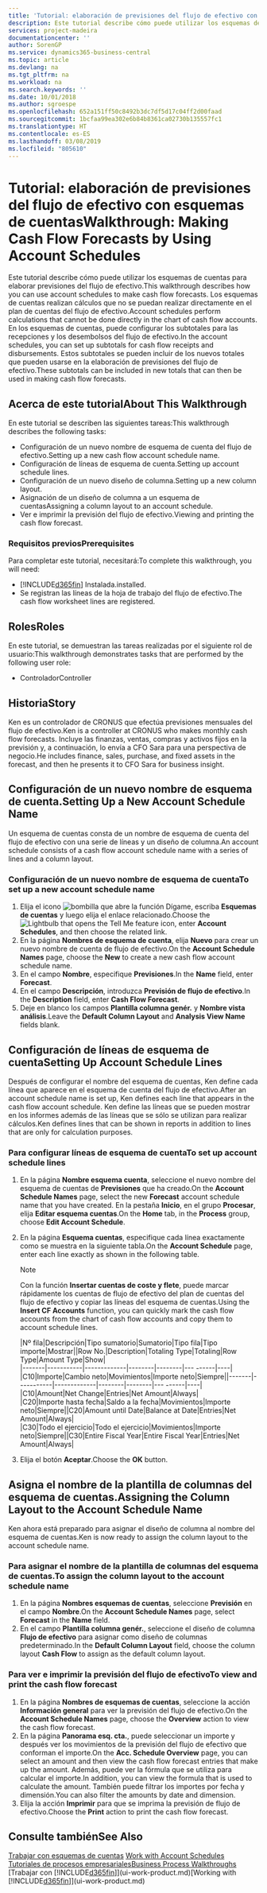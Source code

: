 ```yaml
---
title: 'Tutorial: elaboración de previsiones del flujo de efectivo con esquemas de cuentas | Documentos de Microsoft'
description: Este tutorial describe cómo puede utilizar los esquemas de cuentas para elaborar previsiones del flujo de efectivo. Los esquemas de cuentas realizan cálculos que no se puedan realizar directamente en el plan de cuentas del flujo de efectivo. En los esquemas de cuentas, puede configurar los subtotales para las recepciones y los desembolsos del flujo de efectivo. Estos subtotales se pueden incluir de los nuevos totales que pueden usarse en la elaboración de previsiones del flujo de efectivo.
services: project-madeira
documentationcenter: ''
author: SorenGP
ms.service: dynamics365-business-central
ms.topic: article
ms.devlang: na
ms.tgt_pltfrm: na
ms.workload: na
ms.search.keywords: ''
ms.date: 10/01/2018
ms.author: sgroespe
ms.openlocfilehash: 652a151ff50c8492b3dc7df5d17c04ff2d00faad
ms.sourcegitcommit: 1bcfaa99ea302e6b84b8361ca02730b135557fc1
ms.translationtype: HT
ms.contentlocale: es-ES
ms.lasthandoff: 03/08/2019
ms.locfileid: "805610"
---
```

# <a name="walkthrough-making-cash-flow-forecasts-by-using-account-schedules"></a><span data-ttu-id="5370c-106">Tutorial: elaboración de previsiones del flujo de efectivo con esquemas de cuentas</span><span class="sxs-lookup"><span data-stu-id="5370c-106">Walkthrough: Making Cash Flow Forecasts by Using Account Schedules</span></span>
<span data-ttu-id="5370c-107">Este tutorial describe cómo puede utilizar los esquemas de cuentas para elaborar previsiones del flujo de efectivo.</span><span class="sxs-lookup"><span data-stu-id="5370c-107">This walkthrough describes how you can use account schedules to make cash flow forecasts.</span></span> <span data-ttu-id="5370c-108">Los esquemas de cuentas realizan cálculos que no se puedan realizar directamente en el plan de cuentas del flujo de efectivo.</span><span class="sxs-lookup"><span data-stu-id="5370c-108">Account schedules perform calculations that cannot be done directly in the chart of cash flow accounts.</span></span> <span data-ttu-id="5370c-109">En los esquemas de cuentas, puede configurar los subtotales para las recepciones y los desembolsos del flujo de efectivo.</span><span class="sxs-lookup"><span data-stu-id="5370c-109">In the account schedules, you can set up subtotals for cash flow receipts and disbursements.</span></span> <span data-ttu-id="5370c-110">Estos subtotales se pueden incluir de los nuevos totales que pueden usarse en la elaboración de previsiones del flujo de efectivo.</span><span class="sxs-lookup"><span data-stu-id="5370c-110">These subtotals can be included in new totals that can then be used in making cash flow forecasts.</span></span>  

## <a name="about-this-walkthrough"></a><span data-ttu-id="5370c-111">Acerca de este tutorial</span><span class="sxs-lookup"><span data-stu-id="5370c-111">About This Walkthrough</span></span>  
<span data-ttu-id="5370c-112">En este tutorial se describen las siguientes tareas:</span><span class="sxs-lookup"><span data-stu-id="5370c-112">This walkthrough describes the following tasks:</span></span>  

- <span data-ttu-id="5370c-113">Configuración de un nuevo nombre de esquema de cuenta del flujo de efectivo.</span><span class="sxs-lookup"><span data-stu-id="5370c-113">Setting up a new cash flow account schedule name.</span></span>  
- <span data-ttu-id="5370c-114">Configuración de líneas de esquema de cuenta.</span><span class="sxs-lookup"><span data-stu-id="5370c-114">Setting up account schedule lines.</span></span>  
- <span data-ttu-id="5370c-115">Configuración de un nuevo diseño de columna.</span><span class="sxs-lookup"><span data-stu-id="5370c-115">Setting up a new column layout.</span></span>  
- <span data-ttu-id="5370c-116">Asignación de un diseño de columna a un esquema de cuentas</span><span class="sxs-lookup"><span data-stu-id="5370c-116">Assigning a column layout to an account schedule.</span></span>  
- <span data-ttu-id="5370c-117">Ver e imprimir la previsión del flujo de efectivo.</span><span class="sxs-lookup"><span data-stu-id="5370c-117">Viewing and printing the cash flow forecast.</span></span>  

### <a name="prerequisites"></a><span data-ttu-id="5370c-118">Requisitos previos</span><span class="sxs-lookup"><span data-stu-id="5370c-118">Prerequisites</span></span>  
<span data-ttu-id="5370c-119">Para completar este tutorial, necesitará:</span><span class="sxs-lookup"><span data-stu-id="5370c-119">To complete this walkthrough, you will need:</span></span>  

- [!INCLUDE[d365fin](includes/d365fin_md.md)] <span data-ttu-id="5370c-120">Instalada.</span><span class="sxs-lookup"><span data-stu-id="5370c-120">installed.</span></span>  
- <span data-ttu-id="5370c-121">Se registran las líneas de la hoja de trabajo del flujo de efectivo.</span><span class="sxs-lookup"><span data-stu-id="5370c-121">The cash flow worksheet lines are registered.</span></span>  

## <a name="roles"></a><span data-ttu-id="5370c-122">Roles</span><span class="sxs-lookup"><span data-stu-id="5370c-122">Roles</span></span>  
<span data-ttu-id="5370c-123">En este tutorial, se demuestran las tareas realizadas por el siguiente rol de usuario:</span><span class="sxs-lookup"><span data-stu-id="5370c-123">This walkthrough demonstrates tasks that are performed by the following user role:</span></span>  

- <span data-ttu-id="5370c-124">Controlador</span><span class="sxs-lookup"><span data-stu-id="5370c-124">Controller</span></span>  

## <a name="story"></a><span data-ttu-id="5370c-125">Historia</span><span class="sxs-lookup"><span data-stu-id="5370c-125">Story</span></span>  
<span data-ttu-id="5370c-126">Ken es un controlador de CRONUS que efectúa previsiones mensuales del flujo de efectivo.</span><span class="sxs-lookup"><span data-stu-id="5370c-126">Ken is a controller at CRONUS who makes monthly cash flow forecasts.</span></span> <span data-ttu-id="5370c-127">Incluye las finanzas, ventas, compras y activos fijos en la previsión y, a continuación, lo envía a CFO Sara para una perspectiva de negocio.</span><span class="sxs-lookup"><span data-stu-id="5370c-127">He includes finance, sales, purchase, and fixed assets in the forecast, and then he presents it to CFO Sara for business insight.</span></span>  

## <a name="setting-up-a-new-account-schedule-name"></a><span data-ttu-id="5370c-128">Configuración de un nuevo nombre de esquema de cuenta.</span><span class="sxs-lookup"><span data-stu-id="5370c-128">Setting Up a New Account Schedule Name</span></span>  
<span data-ttu-id="5370c-129">Un esquema de cuentas consta de un nombre de esquema de cuenta del flujo de efectivo con una serie de líneas y un diseño de columna.</span><span class="sxs-lookup"><span data-stu-id="5370c-129">An account schedule consists of a cash flow account schedule name with a series of lines and a column layout.</span></span>  

### <a name="to-set-up-a-new-account-schedule-name"></a><span data-ttu-id="5370c-130">Configuración de un nuevo nombre de esquema de cuenta</span><span class="sxs-lookup"><span data-stu-id="5370c-130">To set up a new account schedule name</span></span>  

1.  <span data-ttu-id="5370c-131">Elija el icono ![bombilla que abre la función Dígame](media/ui-search/search_small.png "Dígame que desea hacer"), escriba **Esquemas de cuentas** y luego elija el enlace relacionado.</span><span class="sxs-lookup"><span data-stu-id="5370c-131">Choose the ![Lightbulb that opens the Tell Me feature](media/ui-search/search_small.png "Tell me what you want to do") icon, enter **Account Schedules**, and then choose the related link.</span></span>  
2.  <span data-ttu-id="5370c-132">En la página **Nombres de esquema de cuenta**, elija **Nuevo** para crear un nuevo nombre de cuenta de flujo de efectivo.</span><span class="sxs-lookup"><span data-stu-id="5370c-132">On the **Account Schedule Names** page, choose the **New** to create a new cash flow account schedule name.</span></span>  
3.  <span data-ttu-id="5370c-133">En el campo **Nombre**, especifique **Previsiones**.</span><span class="sxs-lookup"><span data-stu-id="5370c-133">In the **Name** field, enter **Forecast**.</span></span>  
4.  <span data-ttu-id="5370c-134">En el campo **Descripción**, introduzca **Previsión de flujo de efectivo**.</span><span class="sxs-lookup"><span data-stu-id="5370c-134">In the **Description** field, enter **Cash Flow Forecast**.</span></span>  
5.  <span data-ttu-id="5370c-135">Deje en blanco los campos **Plantilla columna genér.** y **Nombre vista análisis**.</span><span class="sxs-lookup"><span data-stu-id="5370c-135">Leave the **Default Column Layout** and **Analysis View Name** fields blank.</span></span>  

## <a name="setting-up-account-schedule-lines"></a><span data-ttu-id="5370c-136">Configuración de líneas de esquema de cuenta</span><span class="sxs-lookup"><span data-stu-id="5370c-136">Setting Up Account Schedule Lines</span></span>  
<span data-ttu-id="5370c-137">Después de configurar el nombre del esquema de cuentas, Ken define cada línea que aparece en el esquema de cuenta del flujo de efectivo.</span><span class="sxs-lookup"><span data-stu-id="5370c-137">After an account schedule name is set up, Ken defines each line that appears in the cash flow account schedule.</span></span> <span data-ttu-id="5370c-138">Ken define las líneas que se pueden mostrar en los informes además de las líneas que se sólo se utilizan para realizar cálculos.</span><span class="sxs-lookup"><span data-stu-id="5370c-138">Ken defines lines that can be shown in reports in addition to lines that are only for calculation purposes.</span></span>  

### <a name="to-set-up-account-schedule-lines"></a><span data-ttu-id="5370c-139">Para configurar líneas de esquema de cuenta</span><span class="sxs-lookup"><span data-stu-id="5370c-139">To set up account schedule lines</span></span>  

1.  <span data-ttu-id="5370c-140">En la página **Nombre esquema cuenta**, seleccione el nuevo nombre del esquema de cuentas de **Previsiones** que ha creado.</span><span class="sxs-lookup"><span data-stu-id="5370c-140">On the **Account Schedule Names** page, select the new **Forecast** account schedule name that you have created.</span></span> <span data-ttu-id="5370c-141">En la pestaña **Inicio**, en el grupo **Procesar**, elija **Editar esquema cuentas**.</span><span class="sxs-lookup"><span data-stu-id="5370c-141">On the **Home** tab, in the **Process** group, choose **Edit Account Schedule**.</span></span>  
2.  <span data-ttu-id="5370c-142">En la página **Esquema cuentas**, especifique cada línea exactamente como se muestra en la siguiente tabla.</span><span class="sxs-lookup"><span data-stu-id="5370c-142">On the **Account Schedule** page, enter each line exactly as shown in the following table.</span></span>  

    > [!NOTE]  
    >  <span data-ttu-id="5370c-143">Con la función **Insertar cuentas de coste y flete**, puede marcar rápidamente los cuentas de flujo de efectivo del plan de cuentas del flujo de efectivo y copiar las líneas del esquema de cuentas.</span><span class="sxs-lookup"><span data-stu-id="5370c-143">Using the **Insert CF Accounts** function, you can quickly mark the cash flow accounts from the chart of cash flow accounts and copy them to account schedule lines.</span></span>  

    <span data-ttu-id="5370c-144">|Nº fila|Descripción|Tipo sumatorio|Sumatorio|Tipo fila|Tipo importe|Mostrar|</span><span class="sxs-lookup"><span data-stu-id="5370c-144">|Row No.|Description|Totaling Type|Totaling|Row Type|Amount Type|Show|</span></span>  
    <span data-ttu-id="5370c-145">|-------|-----------|-------------|--------|--------|---  ------|----| |C10|Importe|Cambio neto|Movimientos|Importe neto|Siempre|</span><span class="sxs-lookup"><span data-stu-id="5370c-145">|-------|-----------|-------------|--------|--------|---  ------|----| |C10|Amount|Net Change|Entries|Net Amount|Always|</span></span>  
    <span data-ttu-id="5370c-146">|C20|Importe hasta fecha|Saldo a la fecha|Movimientos|Importe neto|Siempre|</span><span class="sxs-lookup"><span data-stu-id="5370c-146">|C20|Amount until Date|Balance at Date|Entries|Net Amount|Always|</span></span>  
    <span data-ttu-id="5370c-147">|C30|Todo el ejercicio|Todo el ejercicio|Movimientos|Importe neto|Siempre|</span><span class="sxs-lookup"><span data-stu-id="5370c-147">|C30|Entire Fiscal Year|Entire Fiscal Year|Entries|Net Amount|Always|</span></span>  

4.  <span data-ttu-id="5370c-148">Elija el botón **Aceptar**.</span><span class="sxs-lookup"><span data-stu-id="5370c-148">Choose the **OK** button.</span></span>  

## <a name="assigning-the-column-layout-to-the-account-schedule-name"></a><span data-ttu-id="5370c-149">Asigna el nombre de la plantilla de columnas del esquema de cuentas.</span><span class="sxs-lookup"><span data-stu-id="5370c-149">Assigning the Column Layout to the Account Schedule Name</span></span>  
<span data-ttu-id="5370c-150">Ken ahora está preparado para asignar el diseño de columna al nombre del esquema de cuentas.</span><span class="sxs-lookup"><span data-stu-id="5370c-150">Ken is now ready to assign the column layout to the account schedule name.</span></span>  

### <a name="to-assign-the-column-layout-to-the-account-schedule-name"></a><span data-ttu-id="5370c-151">Para asignar el nombre de la plantilla de columnas del esquema de cuentas.</span><span class="sxs-lookup"><span data-stu-id="5370c-151">To assign the column layout to the account schedule name</span></span>  

1.  <span data-ttu-id="5370c-152">En la página **Nombres esquemas de cuentas**, seleccione **Previsión** en el campo **Nombre**.</span><span class="sxs-lookup"><span data-stu-id="5370c-152">On the **Account Schedule Names** page, select **Forecast** in the **Name** field.</span></span>  
2.  <span data-ttu-id="5370c-153">En el campo **Plantilla columna genér.**, seleccione el diseño de columna **Flujo de efectivo** para asignar como diseño de columnas predeterminado.</span><span class="sxs-lookup"><span data-stu-id="5370c-153">In the **Default Column Layout** field, choose the column layout **Cash Flow** to assign as the default column layout.</span></span>  

### <a name="to-view-and-print-the-cash-flow-forecast"></a><span data-ttu-id="5370c-154">Para ver e imprimir la previsión del flujo de efectivo</span><span class="sxs-lookup"><span data-stu-id="5370c-154">To view and print the cash flow forecast</span></span>  
1.  <span data-ttu-id="5370c-155">En la página **Nombres de esquemas de cuentas**, seleccione la acción **Información general** para ver la previsión del flujo de efectivo.</span><span class="sxs-lookup"><span data-stu-id="5370c-155">On the **Account Schedule Names** page, choose the **Overview** action to view the cash flow forecast.</span></span>  
2.  <span data-ttu-id="5370c-156">En la página **Panorama esq. cta.**, puede seleccionar un importe y después ver los movimientos de la previsión del flujo de efectivo que conforman el importe.</span><span class="sxs-lookup"><span data-stu-id="5370c-156">On the **Acc. Schedule Overview** page, you can select an amount and then view the cash flow forecast entries that make up the amount.</span></span> <span data-ttu-id="5370c-157">Además, puede ver la fórmula que se utiliza para calcular el importe.</span><span class="sxs-lookup"><span data-stu-id="5370c-157">In addition, you can view the formula that is used to calculate the amount.</span></span> <span data-ttu-id="5370c-158">También puede filtrar los importes por fecha y dimensión.</span><span class="sxs-lookup"><span data-stu-id="5370c-158">You can also filter the amounts by date and dimension.</span></span>  
3.  <span data-ttu-id="5370c-159">Elija la acción **Imprimir** para que se imprima la previsión de flujo de efectivo.</span><span class="sxs-lookup"><span data-stu-id="5370c-159">Choose the **Print** action to print the cash flow forecast.</span></span>  

## <a name="see-also"></a><span data-ttu-id="5370c-160">Consulte también</span><span class="sxs-lookup"><span data-stu-id="5370c-160">See Also</span></span>  
 <span data-ttu-id="5370c-161">[Trabajar con esquemas de cuentas](bi-how-work-account-schedule.md) </span><span class="sxs-lookup"><span data-stu-id="5370c-161">[Work with Account Schedules](bi-how-work-account-schedule.md) </span></span>  
 [<span data-ttu-id="5370c-162">Tutoriales de procesos empresariales</span><span class="sxs-lookup"><span data-stu-id="5370c-162">Business Process Walkthroughs</span></span>](walkthrough-business-process-walkthroughs.md)  
 <span data-ttu-id="5370c-163">[Trabajar con [!INCLUDE[d365fin](includes/d365fin_md.md)]](ui-work-product.md)</span><span class="sxs-lookup"><span data-stu-id="5370c-163">[Working with [!INCLUDE[d365fin](includes/d365fin_md.md)]](ui-work-product.md)</span></span>
